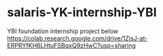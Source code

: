 # salaris-YK-internship-YBI
YBI foundation internship project below 
https://colab.research.google.com/drive/1ZjsJ-at-ERPRYfKH6LHtuFSBqxQ9zHwC?usp=sharing
